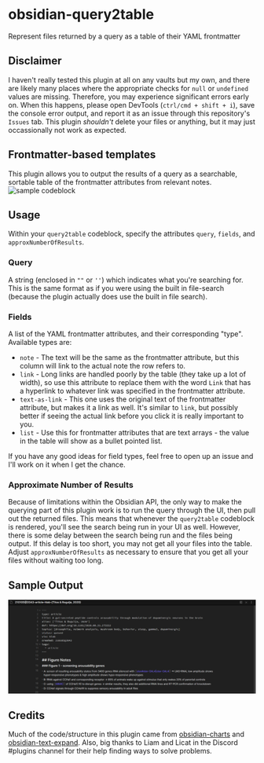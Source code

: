 # obsidian-query2table
Represent files returned by a query as a table of their YAML frontmatter

## Disclaimer
I haven't really tested this plugin at all on any vaults but my own, and there are likely many places where the appropriate checks for `null` or `undefined` values are missing. Therefore, you may experience significant errors early on. When this happens, please open DevTools (`ctrl/cmd + shift + i`), save the console error output, and report it as an issue through this repository's `Issues` tab. This plugin *shouldn't* delete your files or anything, but it may just occassionally not work as expected. 

## Frontmatter-based templates
This plugin allows you to output the results of a query as a searchable, sortable table of the frontmatter attributes from relevant notes.
![sample codeblock](https://github.com/avirut/obsidian-query2table/blob/master/imgs/codeblock.png?raw=true)

## Usage
Within your `query2table` codeblock, specify the attributes `query`, `fields`, and `approxNumberOfResults`.

### Query
A string (enclosed in `""` or `''`) which indicates what you're searching for. This is the same format as if you were using the built in file-search (because the plugin actually does use the built in file search).

### Fields
A list of the YAML frontmatter attributes, and their corresponding "type". Available types are:
- `note` - The text will be the same as the frontmatter attribute, but this column will link to the actual note the row refers to.
- `link` - Long links are handled poorly by the table (they take up a lot of width), so use this attribute to replace them with the word `Link` that has a hyperlink to whatever link was specified in the frontmatter attribute.
- `text-as-link` - This one uses the original text of the frontmatter attribute, but makes it a link as well. It's similar to `link`, but possibly better if seeing the actual link before you click it is really important to you.
- `list` - Use this for frontmatter attributes that are text arrays - the value in the table will show as a bullet pointed list.

If you have any good ideas for field types, feel free to open up an issue and I'll work on it when I get the chance. 

###  Approximate Number of Results
Because of limitations within the Obsidian API, the only way to make the querying part of this plugin work is to run the query through the UI, then pull out the returned files. This means that whenever the `query2table` codeblock is rendered, you'll see the search being run in your UI as well. However, there is some delay between the search being run and the files being output. If this delay is too short, you may not get all your files into the table. Adjust `approxNumberOfResults` as necessary to ensure that you get all your files without waiting too long.

## Sample Output
![sample output](https://github.com/avirut/obsidian-metatemplates/blob/master/imgs/from-template.png?raw=true)

## Credits
Much of the code/structure in this plugin came from [obsidian-charts](https://github.com/phibr0/obsidian-charts) and [obsidian-text-expand](https://github.com/mrjackphil/obsidian-text-expand). Also, big thanks to Liam and Licat in the Discord #plugins channel for their help finding ways to solve problems.
